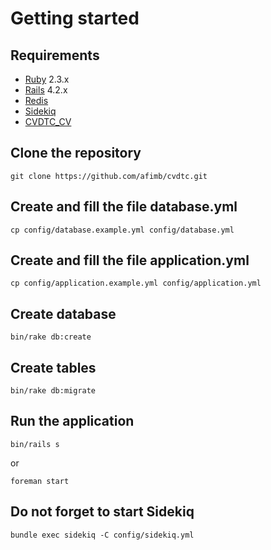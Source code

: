 Getting started
===============

Requirements
------------

- [Ruby](http://www.ruby-lang.org) 2.3.x
- [Rails](http://rubyonrails.org) 4.2.x
- [Redis](http://redis.io)
- [Sidekiq](http://sidekiq.org)
- [CVDTC_CV](https://github.com/afimb/cvdtc_cv)

Clone the repository
--------------------

`git clone https://github.com/afimb/cvdtc.git`

Create and fill the file database.yml
-------------------------------------

`cp config/database.example.yml config/database.yml`

Create and fill the file application.yml
----------------------------------------

`cp config/application.example.yml config/application.yml`

Create database
---------------

`bin/rake db:create`

Create tables
-------------

`bin/rake db:migrate`

Run the application
-------------------

`bin/rails s`

or

`foreman start`

Do not forget to start Sidekiq
------------------------------

`bundle exec sidekiq -C config/sidekiq.yml`
